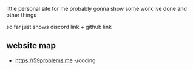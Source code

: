 little personal site for me probably gonna show some work ive done and other things

so far just shows discord link + github link

## website map
- https://59problems.me
  -/coding

